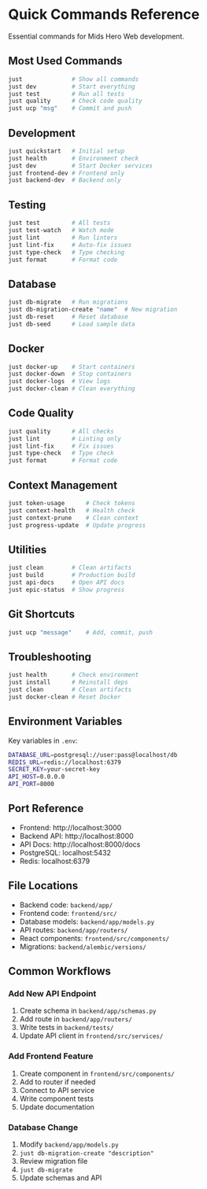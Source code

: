 # Quick Commands Reference

Essential commands for Mids Hero Web development.

## Most Used Commands

```bash
just              # Show all commands
just dev          # Start everything
just test         # Run all tests
just quality      # Check code quality
just ucp "msg"    # Commit and push
```

## Development

```bash
just quickstart   # Initial setup
just health       # Environment check
just dev          # Start Docker services
just frontend-dev # Frontend only
just backend-dev  # Backend only
```

## Testing

```bash
just test         # All tests
just test-watch   # Watch mode
just lint         # Run linters
just lint-fix     # Auto-fix issues
just type-check   # Type checking
just format       # Format code
```

## Database

```bash
just db-migrate   # Run migrations
just db-migration-create "name"  # New migration
just db-reset     # Reset database
just db-seed      # Load sample data
```

## Docker

```bash
just docker-up    # Start containers
just docker-down  # Stop containers
just docker-logs  # View logs
just docker-clean # Clean everything
```

## Code Quality

```bash
just quality      # All checks
just lint         # Linting only
just lint-fix     # Fix issues
just type-check   # Type check
just format       # Format code
```

## Context Management

```bash
just token-usage      # Check tokens
just context-health   # Health check
just context-prune    # Clean context
just progress-update  # Update progress
```

## Utilities

```bash
just clean        # Clean artifacts
just build        # Production build
just api-docs     # Open API docs
just epic-status  # Show progress
```

## Git Shortcuts

```bash
just ucp "message"    # Add, commit, push
```

## Troubleshooting

```bash
just health       # Check environment
just install      # Reinstall deps
just clean        # Clean artifacts
just docker-clean # Reset Docker
```

## Environment Variables

Key variables in `.env`:
```bash
DATABASE_URL=postgresql://user:pass@localhost/db
REDIS_URL=redis://localhost:6379
SECRET_KEY=your-secret-key
API_HOST=0.0.0.0
API_PORT=8000
```

## Port Reference

- Frontend: http://localhost:3000
- Backend API: http://localhost:8000
- API Docs: http://localhost:8000/docs
- PostgreSQL: localhost:5432
- Redis: localhost:6379

## File Locations

- Backend code: `backend/app/`
- Frontend code: `frontend/src/`
- Database models: `backend/app/models.py`
- API routes: `backend/app/routers/`
- React components: `frontend/src/components/`
- Migrations: `backend/alembic/versions/`

## Common Workflows

### Add New API Endpoint
1. Create schema in `backend/app/schemas.py`
2. Add route in `backend/app/routers/`
3. Write tests in `backend/tests/`
4. Update API client in `frontend/src/services/`

### Add Frontend Feature
1. Create component in `frontend/src/components/`
2. Add to router if needed
3. Connect to API service
4. Write component tests
5. Update documentation

### Database Change
1. Modify `backend/app/models.py`
2. `just db-migration-create "description"`
3. Review migration file
4. `just db-migrate`
5. Update schemas and API